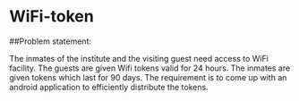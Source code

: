 # WiFi-token

##Problem statement:

The inmates of the institute and the visiting guest need access to WiFi facility. The guests are given Wifi tokens valid for 24 hours. The inmates are given tokens which last for 90 days. The requirement is to come up with an android application to efficiently distribute the tokens.
